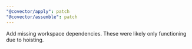 ```yaml
---
"@covector/apply": patch
"@covector/assemble": patch
---
```


Add missing workspace dependencies. These were likely only functioning due to hoisting.
